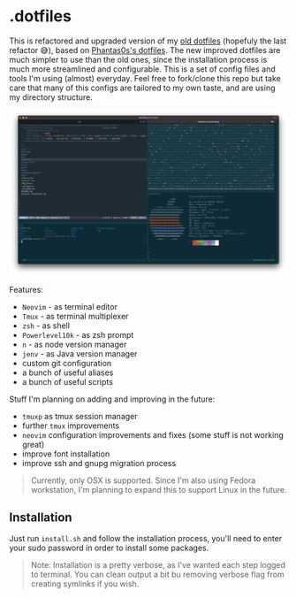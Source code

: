 # .dotfiles

This is refactored and upgraded version of my [old dotfiles](https://github.com/Puritanic/.dotfiles) (hopefuly the last refactor 😅), based on [Phantas0s's dotfiles](https://github.com/Phantas0s/.dotfiles). The new improved dotfiles are much simpler to use than the old ones, since the installation process is much more streamlined and configurable. This is a set of config files and tools I'm using (almost) everyday. Feel free to fork/clone this repo but take care that many of this configs are tailored to my own taste, and are using my directory structure.

![terminal GUI](gui.png)

Features:

-   `Neovim` - as terminal editor
-   `Tmux` - as terminal multiplexer
-   `zsh` - as shell
-   `Powerlevel10k` - as zsh prompt
-   `n` - as node version manager
-   `jenv` - as Java version manager
-   custom git configuration
-   a bunch of useful aliases
-   a bunch of useful scripts

Stuff I'm planning on adding and improving in the future:

-   `tmuxp` as tmux session manager
-   further `tmux` improvements
-   `neovim` configuration improvements and fixes (some stuff is not working great)
-   improve font installation
-   improve ssh and gnupg migration process

> Currently, only OSX is supported. Since I'm also using Fedora workstation, I'm planning to expand this to support Linux in the future.

## Installation

Just run `install.sh` and follow the installation process, you'll need to enter your sudo password in order to install some packages.

> Note: Installation is a pretty verbose, as I've wanted each step logged to terminal. You can clean output a bit bu removing verbose flag from creating symlinks if you wish.

